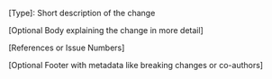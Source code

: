 [Type]: Short description of the change

[Optional Body explaining the change in more detail]

[References or Issue Numbers]

[Optional Footer with metadata like breaking changes or co-authors]
